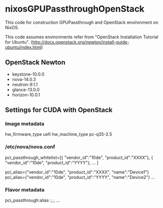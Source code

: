 # nixosGPUPassthroughOpenStack
This code for construction GPUPassthrough and OpenStack environment on NixOS.

This code assumes environments refer from "OpenStack Installation Tutorial for Ubuntu".
(http://docs.openstack.org/newton/install-guide-ubuntu/index.html)


## OpenStack Newton
- keystone-10.0.0
- nova-14.0.3
- neutron-9.1.1
- glance-13.0.0
- horizon-10.0.1

## Settings for CUDA with OpenStack

### Image metadata

hw_firmware_type uefi
hw_machine_type pc-q35-2.5

### /etc/nova/nova.conf

pci_passthrough_whitelist=[{ "vendor_id":"10de", "product_id":"XXXX"}, { "vendor_id":"10de", "product_id":"YYYY"}, ... ]

pci_alias={"vendor_id":"10de", "product_id":"XXXX", "name":"Device1"}  
pci_alias={"vendor_id":"10de", "product_id":"YYYY", "name":"Device2"}
...

### Flavor metadata

pci_passthrough:alias <Device1 name>:<Device1 count>,<Device2 name>:<Device2 count>, ...